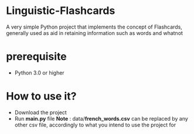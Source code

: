 # Linguistic-Flashcards
A very simple Python project that implements the concept of Flashcards, generally used as aid in retaining information such as words and whatnot

# prerequisite
- Python 3.0 or higher

# How to use it?
- Download the project
- Run **main.py** file
**Note** : data/**french_words.csv** can be replaced by any other csv file, accordingly to what you intend to use the project for
